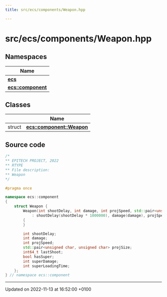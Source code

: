 ```yaml
---
title: src/ecs/components/Weapon.hpp

---
```


# src/ecs/components/Weapon.hpp



## Namespaces

| Name           |
| -------------- |
| **[ecs](Namespaces/namespaceecs.md)**  |
| **[ecs::component](Namespaces/namespaceecs_1_1component.md)**  |

## Classes

|                | Name           |
| -------------- | -------------- |
| struct | **[ecs::component::Weapon](Classes/structecs_1_1component_1_1_weapon.md)**  |




## Source code

```cpp
/*
** EPITECH PROJECT, 2022
** RTYPE
** File description:
** Weapon
*/

#pragma once

namespace ecs::component
{
    struct Weapon {
        Weapon(int shootDelay, int damage, int projSpeed, std::pair<unsigned char, unsigned char> projSize, bool hasSuper = false, int superDamage = 0, int superLoadingTime = 0)
            : shootDelay(shootDelay * 1000000), damage(damage), projSpeed(projSpeed), projSize(projSize), hasSuper(hasSuper), superDamage(superDamage), superLoadingTime(superLoadingTime), lastShoot(0)
        {
        }

        int shootDelay;
        int damage;
        int projSpeed;
        std::pair<unsigned char, unsigned char> projSize;
        int64_t lastShoot;
        bool hasSuper;
        int superDamage;
        int superLoadingTime;
    };
} // namespace ecs::component
```


-------------------------------

Updated on 2022-11-13 at 16:52:00 +0100
